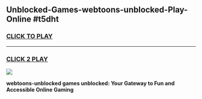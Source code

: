 
## Unblocked-Games-webtoons-unblocked-Play-Online #t5dht
<h3>
<a href="https://news.freeplayer.one?title=webtoons-unblocked&ref=3">CLICK TO PLAY</a></h3>
<hr>

<h3>
<a href="https://news.freeplayer.one?title=webtoons-unblocked&ref=3">CLICK 2 PLAY</a>
  
</h3>

<a href="https://news.freeplayer.one?title=webtoons-unblocked&ref=3"><img src="https://clearcache.store/games.png"></a>


**webtoons-unblocked games unblocked: Your Gateway to Fun and Accessible Online Gaming**
